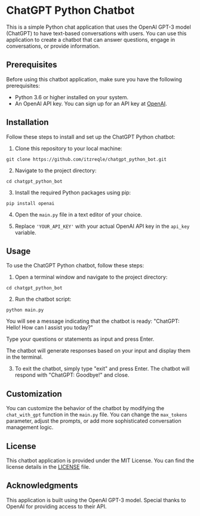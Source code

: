 # ChatGPT Python Chatbot

This is a simple Python chat application that uses the OpenAI GPT-3 model (ChatGPT) to have text-based conversations with users. You can use this application to create a chatbot that can answer questions, engage in conversations, or provide information.

## Prerequisites

Before using this chatbot application, make sure you have the following prerequisites:

- Python 3.6 or higher installed on your system.
- An OpenAI API key. You can sign up for an API key at [OpenAI](https://beta.openai.com/signup/).

## Installation

Follow these steps to install and set up the ChatGPT Python chatbot:

1. Clone this repository to your local machine:
    
`git clone https://github.com/itzreqle/chatgpt_python_bot.git`
    
2. Navigate to the project directory:
    
`cd chatgpt_python_bot`
    
3. Install the required Python packages using pip:
    
`pip install openai`
    
4. Open the `main.py` file in a text editor of your choice.
    
5. Replace `'YOUR_API_KEY'` with your actual OpenAI API key in the `api_key` variable.
    

## Usage

To use the ChatGPT Python chatbot, follow these steps:

1. Open a terminal window and navigate to the project directory:
    
`cd chatgpt_python_bot`
    
2. Run the chatbot script:
    
`python main.py`
    
You will see a message indicating that the chatbot is ready: "ChatGPT: Hello! How can I assist you today?"
    
Type your questions or statements as input and press Enter.
    
The chatbot will generate responses based on your input and display them in the terminal.
    
3. To exit the chatbot, simply type "exit" and press Enter. The chatbot will respond with "ChatGPT: Goodbye!" and close.
    

## Customization

You can customize the behavior of the chatbot by modifying the `chat_with_gpt` function in the `main.py` file. You can change the `max_tokens` parameter, adjust the prompts, or add more sophisticated conversation management logic.

## License

This chatbot application is provided under the MIT License. You can find the license details in the [LICENSE](https://chat.openai.com/c/LICENSE) file.

## Acknowledgments

This application is built using the OpenAI GPT-3 model. Special thanks to OpenAI for providing access to their API.

